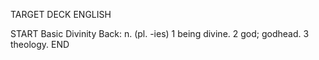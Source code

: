 TARGET DECK
ENGLISH

START
Basic
Divinity
Back: n. (pl. -ies) 1 being divine. 2 god; godhead. 3 theology.
END
